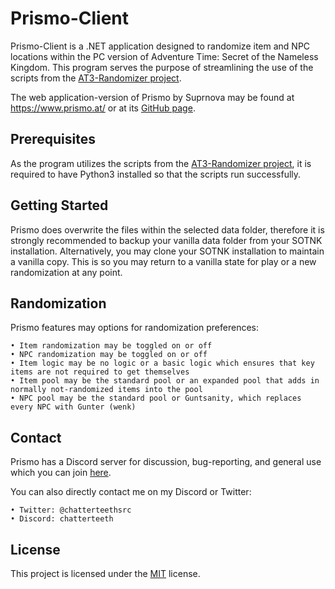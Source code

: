 # Prismo-Client
Prismo-Client is a .NET application designed to randomize item and NPC locations within the PC version of Adventure Time: Secret of the Nameless Kingdom. This program serves the purpose of streamlining the use of the scripts from the [AT3-Randomizer project](https://github.com/colinthomas5/AT3-Randomizer).

The web application-version of Prismo by Suprnova may be found at https://www.prismo.at/ or at its [GitHub page](https://github.com/suprnova/Prismo).

## Prerequisites
As the program utilizes the scripts from the [AT3-Randomizer project](https://github.com/colinthomas5/AT3-Randomizer), it is required to have Python3 installed so that the scripts run successfully.

## Getting Started
Prismo does overwrite the files within the selected data folder, therefore it is strongly recommended to backup your vanilla data folder from your SOTNK installation. Alternatively, you may clone your SOTNK installation to maintain a vanilla copy. This is so you may return to a vanilla state for play or a new randomization at any point.

## Randomization
Prismo features may options for randomization preferences:
```
• Item randomization may be toggled on or off
• NPC randomization may be toggled on or off
• Item logic may be no logic or a basic logic which ensures that key items are not required to get themselves
• Item pool may be the standard pool or an expanded pool that adds in normally not-randomized items into the pool
• NPC pool may be the standard pool or Guntsanity, which replaces every NPC with Gunter (wenk)
```

## Contact
Prismo has a Discord server for discussion, bug-reporting, and general use which you can join [here](https://discord.gg/xcRCudPzrd).

You can also directly contact me on my Discord or Twitter:

```
• Twitter: @chatterteethsrc
• Discord: chatterteeth
```

## License

This project is licensed under the [MIT](LICENSE) license.
